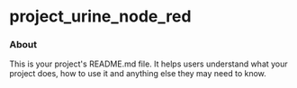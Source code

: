 project_urine_node_red
======================

### About

This is your project's README.md file. It helps users understand what your
project does, how to use it and anything else they may need to know.